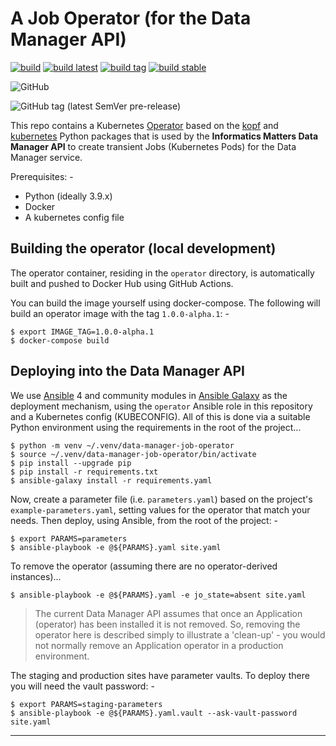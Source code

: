 # A Job Operator (for the Data Manager API)

[![build](https://github.com/informaticsmatters/data-manager-job-operator/actions/workflows/build.yaml/badge.svg)](https://github.com/informaticsmatters/data-manager-job-operator/actions/workflows/build.yaml)
[![build latest](https://github.com/informaticsmatters/data-manager-job-operator/actions/workflows/build-latest.yaml/badge.svg)](https://github.com/informaticsmatters/data-manager-job-operator/actions/workflows/build-latest.yaml)
[![build tag](https://github.com/informaticsmatters/data-manager-job-operator/actions/workflows/build-tag.yaml/badge.svg)](https://github.com/informaticsmatters/data-manager-job-operator/actions/workflows/build-tag.yaml)
[![build stable](https://github.com/informaticsmatters/data-manager-job-operator/actions/workflows/build-stable.yaml/badge.svg)](https://github.com/informaticsmatters/data-manager-job-operator/actions/workflows/build-stable.yaml)

![GitHub](https://img.shields.io/github/license/informaticsmatters/data-manager-job-operator)

![GitHub tag (latest SemVer pre-release)](https://img.shields.io/github/v/tag/informaticsmatters/data-manager-job-operator?include_prereleases)

This repo contains a Kubernetes [Operator] based on the [kopf] and [kubernetes]
Python packages that is used by the **Informatics Matters Data Manager API**
to create transient Jobs (Kubernetes Pods) for the Data Manager service.

Prerequisites: -

-   Python (ideally 3.9.x)
-   Docker
-   A kubernetes config file

## Building the operator (local development)
The operator container, residing in the `operator` directory,
is automatically built and pushed to Docker Hub using GitHub Actions.

You can build the image yourself using docker-compose.
The following will build an operator image with the tag `1.0.0-alpha.1`: -

    $ export IMAGE_TAG=1.0.0-alpha.1
    $ docker-compose build

## Deploying into the Data Manager API
We use [Ansible] 4 and community modules in [Ansible Galaxy] as the deployment
mechanism, using the `operator` Ansible role in this repository and a
Kubernetes config (KUBECONFIG). All of this is done via a suitable Python
environment using the requirements in the root of the project...

    $ python -m venv ~/.venv/data-manager-job-operator
    $ source ~/.venv/data-manager-job-operator/bin/activate
    $ pip install --upgrade pip
    $ pip install -r requirements.txt
    $ ansible-galaxy install -r requirements.yaml

Now, create a parameter file (i.e. `parameters.yaml`) based on the project's
`example-parameters.yaml`, setting values for the operator that match your
needs. Then deploy, using Ansible, from the root of the project: -

    $ export PARAMS=parameters
    $ ansible-playbook -e @${PARAMS}.yaml site.yaml

To remove the operator (assuming there are no operator-derived instances)...

    $ ansible-playbook -e @${PARAMS}.yaml -e jo_state=absent site.yaml

>   The current Data Manager API assumes that once an Application (operator)
    has been installed it is not removed. So, removing the operator here
    is described simply to illustrate a 'clean-up' - you would not
    normally remove an Application operator in a production environment.

The staging and production sites have parameter vaults. To deploy there
you will need the vault password: -

    $ export PARAMS=staging-parameters
    $ ansible-playbook -e @${PARAMS}.yaml.vault --ask-vault-password site.yaml

---

[ansible]: https://pypi.org/project/ansible/
[ansible galaxy]: https://galaxy.ansible.com
[kopf]: https://pypi.org/project/kopf/
[kubernetes]: https://pypi.org/project/kubernetes/
[operator]: https://kubernetes.io/docs/concepts/extend-kubernetes/operator/
